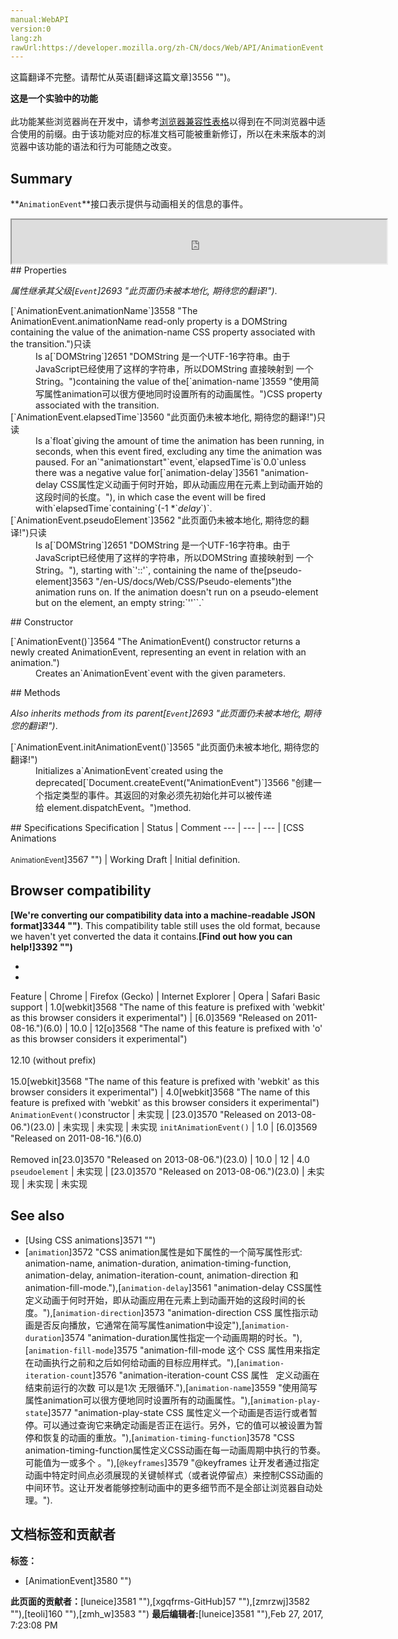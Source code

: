 ```yaml
---
manual:WebAPI
version:0
lang:zh
rawUrl:https://developer.mozilla.org/zh-CN/docs/Web/API/AnimationEvent
---
```




这篇翻译不完整。请帮忙从英语[翻译这篇文章]3556 "")。






**这是一个实验中的功能**<br></br>此功能某些浏览器尚在开发中，请参考[浏览器兼容性表格](%2537#Browser_compatibility "")以得到在不同浏览器中适合使用的前缀。由于该功能对应的标准文档可能被重新修订，所以在未来版本的浏览器中该功能的语法和行为可能随之改变。



## Summary<a name="Summary"></a>


**`AnimationEvent`**接口表示提供与动画相关的信息的事件。

<iframe src='https://mdn.mozillademos.org/zh-CN/docs/Web/API/AnimationEvent$samples/inheritance_diagram?revision=1204333' width='600' height='70'></iframe>
## Properties<a name="Properties"></a>


<em>属性继承其父级[`Event`]2693 "此页面仍未被本地化, 期待您的翻译!")</em>.

<dl><dt>[`AnimationEvent.animationName`]3558 "The AnimationEvent.animationName read-only property is a DOMString containing the value of the animation-name CSS property associated with the transition.")只读</dt><dd>Is a[`DOMString`]2651 "DOMString 是一个UTF-16字符串。由于JavaScript已经使用了这样的字符串，所以DOMString 直接映射到 一个String。")containing the value of the[`animation-name`]3559 "使用简写属性animation可以很方便地同时设置所有的动画属性。")CSS property associated with the transition.</dd><dt>[`AnimationEvent.elapsedTime`]3560 "此页面仍未被本地化, 期待您的翻译!")只读</dt><dd>Is a`float`giving the amount of time the animation has been running, in seconds, when this event fired, excluding any time the animation was paused. For an`"animationstart"`event,`elapsedTime`is`0.0`unless there was a negative value for[`animation-delay`]3561 "animation-delay CSS属性定义动画于何时开始，即从动画应用在元素上到动画开始的这段时间的长度。"), in which case the event will be fired with`elapsedTime`containing`(-1 *`<em>delay</em>`)`.</dd><dt>[`AnimationEvent.pseudoElement`]3562 "此页面仍未被本地化, 期待您的翻译!")只读</dt><dd>Is a[`DOMString`]2651 "DOMString 是一个UTF-16字符串。由于JavaScript已经使用了这样的字符串，所以DOMString 直接映射到 一个String。"), starting with`'::'`, containing the name of the[pseudo-element]3563 "/en-US/docs/Web/CSS/Pseudo-elements")the animation runs on. If the animation doesn&#39;t run on a pseudo-element but on the element, an empty string:`''``.`</dd></dl>
## Constructor<a name="Constructor"></a>
<dl><dt>[`AnimationEvent()`]3564 "The AnimationEvent() constructor returns a newly created AnimationEvent, representing an event in relation with an animation.")</dt><dd>Creates an`AnimationEvent`event with the given parameters.</dd></dl>
## Methods<a name="Methods"></a>


<em>Also inherits methods from its parent[`Event`]2693 "此页面仍未被本地化, 期待您的翻译!")</em>.

<dl><dt>[`AnimationEvent.initAnimationEvent()`]3565 "此页面仍未被本地化, 期待您的翻译!")<i></i><i></i></dt><dd>Initializes a`AnimationEvent`created using the deprecated[`Document.createEvent("AnimationEvent")`]3566 "创建一个指定类型的事件。其返回的对象必须先初始化并可以被传递给 element.dispatchEvent。")method.</dd></dl>
## Specifications<a name="Specifications"></a>
Specification | Status | Comment 
 ---  |  ---  |  ---  | 
[CSS Animations<br></br><small>AnimationEvent</small>]3567 "") | Working Draft | Initial definition. 


## Browser compatibility<a name="Browser_compatibility"></a>


**[We&#39;re converting our compatibility data into a machine-readable JSON format]3344 "")**. This compatibility table still uses the old format, because we haven&#39;t yet converted the data it contains.**[Find out how you can help!]3392 "")**


* 
* 
Feature | Chrome | Firefox (Gecko) | Internet Explorer | Opera | Safari 
Basic support | 1.0[webkit]3568 "The name of this feature is prefixed with 'webkit' as this browser considers it experimental") | [6.0]3569 "Released on 2011-08-16.")(6.0) | 10.0 | 12[o]3568 "The name of this feature is prefixed with 'o' as this browser considers it experimental")<br></br>12.10 (without prefix)<br></br>15.0[webkit]3568 "The name of this feature is prefixed with 'webkit' as this browser considers it experimental") | 4.0[webkit]3568 "The name of this feature is prefixed with 'webkit' as this browser considers it experimental") 
`AnimationEvent()`constructor | 未实现 | [23.0]3570 "Released on 2013-08-06.")(23.0) | 未实现 | 未实现 | 未实现 
`initAnimationEvent()`<i></i><i></i> | 1.0 | [6.0]3569 "Released on 2011-08-16.")(6.0)<br></br>Removed in[23.0]3570 "Released on 2013-08-06.")(23.0) | 10.0 | 12 | 4.0 
`pseudoelement` | 未实现 | [23.0]3570 "Released on 2013-08-06.")(23.0) | 未实现 | 未实现 | 未实现 




## See also<a name="See_also"></a>

* [Using CSS animations]3571 "")
* [`animation`]3572 "CSS animation属性是如下属性的一个简写属性形式: animation-name, animation-duration, animation-timing-function, animation-delay, animation-iteration-count, animation-direction 和 animation-fill-mode."),[`animation-delay`]3561 "animation-delay CSS属性定义动画于何时开始，即从动画应用在元素上到动画开始的这段时间的长度。"),[`animation-direction`]3573 "animation-direction CSS 属性指示动画是否反向播放，它通常在简写属性animation中设定"),[`animation-duration`]3574 "animation-duration属性指定一个动画周期的时长。"),[`animation-fill-mode`]3575 "animation-fill-mode 这个 CSS 属性用来指定在动画执行之前和之后如何给动画的目标应用样式。"),[`animation-iteration-count`]3576 "animation-iteration-count CSS 属性   定义动画在结束前运行的次数 可以是1次 无限循环."),[`animation-name`]3559 "使用简写属性animation可以很方便地同时设置所有的动画属性。"),[`animation-play-state`]3577 "animation-play-state CSS 属性定义一个动画是否运行或者暂停。可以通过查询它来确定动画是否正在运行。另外，它的值可以被设置为暂停和恢复的动画的重放。"),[`animation-timing-function`]3578 "CSS animation-timing-function属性定义CSS动画在每一动画周期中执行的节奏。可能值为一或多个 <timing-function>。"),[`@keyframes`]3579 "@keyframes 让开发者通过指定动画中特定时间点必须展现的关键帧样式（或者说停留点）来控制CSS动画的中间环节。这让开发者能够控制动画中的更多细节而不是全部让浏览器自动处理。").



## 文档标签和贡献者
**标签：**
* [AnimationEvent]3580 "")

**此页面的贡献者：**[luneice]3581 ""),[xgqfrms-GitHub]57 ""),[zmrzwj]3582 ""),[teoli]160 ""),[zmh_w]3583 "")
**最后编辑者:**[luneice]3581 ""),<time>Feb 27, 2017, 7:23:08 PM</time>


